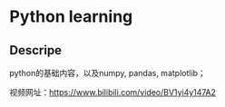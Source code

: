 # Python learning
## Descripe
python的基础内容，以及numpy, pandas, matplotlib；

视频网址：https://www.bilibili.com/video/BV1yi4y147A2
